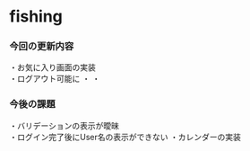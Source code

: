 # fishing  
### 今回の更新内容　  
・お気に入り画面の実装  
・ログアウト可能に
・
・  
### 今後の課題  
・バリデーションの表示が曖昧  
・ログイン完了後にUser名の表示ができない
・カレンダーの実装  